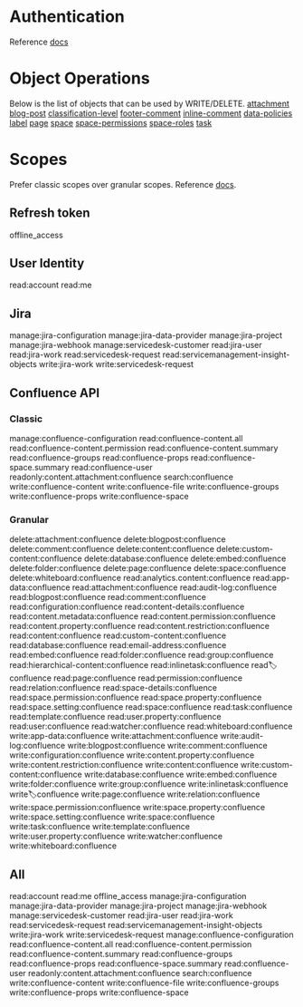 # Authentication
Reference [docs](https://developer.atlassian.com/cloud/confluence/oauth-2-3lo-apps/)

# Object Operations

Below is the list of objects that can be used by WRITE/DELETE.
[attachment](https://developer.atlassian.com/cloud/confluence/rest/v2/api-group-attachment/#api-attachments-get)
[blog-post](https://developer.atlassian.com/cloud/confluence/rest/v2/api-group-blog-post/#api-blogposts-get)
[classification-level](https://developer.atlassian.com/cloud/confluence/rest/v2/api-group-classification-level/#api-classification-levels-get)
[footer-comment](https://developer.atlassian.com/cloud/confluence/rest/v2/api-group-comment/#api-footer-comments-get)
[inline-comment](https://developer.atlassian.com/cloud/confluence/rest/v2/api-group-comment/#api-inline-comments-get)
[data-policies](https://developer.atlassian.com/cloud/confluence/rest/v2/api-group-data-policies/#api-data-policies-metadata-get)
[label](https://developer.atlassian.com/cloud/confluence/rest/v2/api-group-label/#api-labels-get)
[page](https://developer.atlassian.com/cloud/confluence/rest/v2/api-group-page/#api-pages-get)
[space](https://developer.atlassian.com/cloud/confluence/rest/v2/api-group-space/#api-spaces-get)
[space-permissions](https://developer.atlassian.com/cloud/confluence/rest/v2/api-group-space-permissions/#api-space-permissions-get)
[space-roles](https://developer.atlassian.com/cloud/confluence/rest/v2/api-group-space-roles/#api-space-roles-get)
[task](https://developer.atlassian.com/cloud/confluence/rest/v2/api-group-task/#api-tasks-get)

# Scopes
Prefer classic scopes over granular scopes. Reference [docs](https://developer.atlassian.com/cloud/confluence/scopes-for-oauth-2-3LO-and-forge-apps/).

## Refresh token

offline_access

## User Identity

read:account
read:me

## Jira

manage:jira-configuration
manage:jira-data-provider
manage:jira-project
manage:jira-webhook
manage:servicedesk-customer
read:jira-user
read:jira-work
read:servicedesk-request
read:servicemanagement-insight-objects
write:jira-work
write:servicedesk-request

## Confluence API

### Classic
manage:confluence-configuration
read:confluence-content.all
read:confluence-content.permission
read:confluence-content.summary
read:confluence-groups
read:confluence-props
read:confluence-space.summary
read:confluence-user
readonly:content.attachment:confluence
search:confluence
write:confluence-content
write:confluence-file
write:confluence-groups
write:confluence-props
write:confluence-space

### Granular

delete:attachment:confluence
delete:blogpost:confluence
delete:comment:confluence
delete:content:confluence
delete:custom-content:confluence
delete:database:confluence
delete:embed:confluence
delete:folder:confluence
delete:page:confluence
delete:space:confluence
delete:whiteboard:confluence
read:analytics.content:confluence
read:app-data:confluence
read:attachment:confluence
read:audit-log:confluence
read:blogpost:confluence
read:comment:confluence
read:configuration:confluence
read:content-details:confluence
read:content.metadata:confluence
read:content.permission:confluence
read:content.property:confluence
read:content.restriction:confluence
read:content:confluence
read:custom-content:confluence
read:database:confluence
read:email-address:confluence
read:embed:confluence
read:folder:confluence
read:group:confluence
read:hierarchical-content:confluence
read:inlinetask:confluence
read:label:confluence
read:page:confluence
read:permission:confluence
read:relation:confluence
read:space-details:confluence
read:space.permission:confluence
read:space.property:confluence
read:space.setting:confluence
read:space:confluence
read:task:confluence
read:template:confluence
read:user.property:confluence
read:user:confluence
read:watcher:confluence
read:whiteboard:confluence
write:app-data:confluence
write:attachment:confluence
write:audit-log:confluence
write:blogpost:confluence
write:comment:confluence
write:configuration:confluence
write:content.property:confluence
write:content.restriction:confluence
write:content:confluence
write:custom-content:confluence
write:database:confluence
write:embed:confluence
write:folder:confluence
write:group:confluence
write:inlinetask:confluence
write:label:confluence
write:page:confluence
write:relation:confluence
write:space.permission:confluence
write:space.property:confluence
write:space.setting:confluence
write:space:confluence
write:task:confluence
write:template:confluence
write:user.property:confluence
write:watcher:confluence
write:whiteboard:confluence

## All


read:account
read:me
offline_access
manage:jira-configuration
manage:jira-data-provider
manage:jira-project
manage:jira-webhook
manage:servicedesk-customer
read:jira-user
read:jira-work
read:servicedesk-request
read:servicemanagement-insight-objects
write:jira-work
write:servicedesk-request
manage:confluence-configuration
read:confluence-content.all
read:confluence-content.permission
read:confluence-content.summary
read:confluence-groups
read:confluence-props
read:confluence-space.summary
read:confluence-user
readonly:content.attachment:confluence
search:confluence
write:confluence-content
write:confluence-file
write:confluence-groups
write:confluence-props
write:confluence-space

